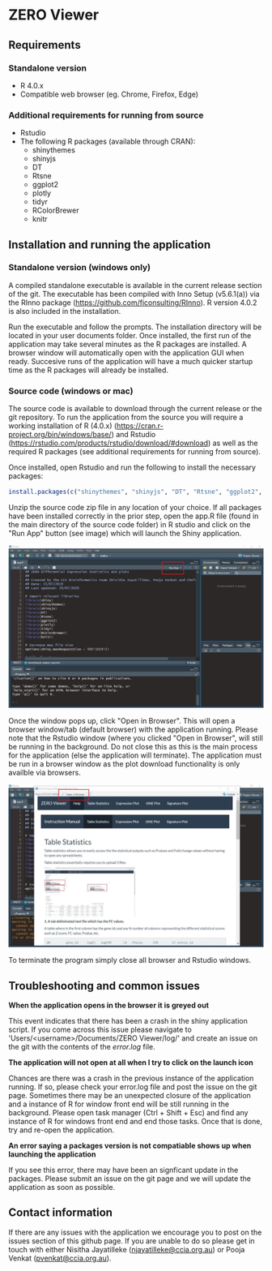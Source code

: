 # ZERO Viewer

## Requirements 

### Standalone version

- R 4.0.x 
- Compatible web browser (eg. Chrome, Firefox, Edge)

### Additional requirements for running from source

- Rstudio
- The following R packages (available through CRAN):
  - shinythemes
  - shinyjs
  - DT
  - Rtsne
  - ggplot2
  - plotly
  - tidyr
  - RColorBrewer
  - knitr
  
## Installation and running the application

### Standalone version (windows only)

A compiled standalone executable is available in the current release section of the git. The executable has been compiled with Inno Setup (v5.6.1(a)) via the RInno package (https://github.com/ficonsulting/RInno). R version 4.0.2 is also included in the installation. 

Run the executable and follow the prompts. The installation directory will be located in your user documents folder. Once installed, the first run of the application may take several minutes as the R packages are installed. A browser window will automatically open with the application GUI when ready. Succesive runs of the application will have a much quicker startup time as the R packages will already be installed. 

### Source code (windows or mac)

The source code is available to download through the current release or the git repository. To run the application from the source you will require a working installation of R (4.0.x) (https://cran.r-project.org/bin/windows/base/) and Rstudio (https://rstudio.com/products/rstudio/download/#download) as well as the required R packages (see additional requirements for running from source). 

Once installed, open Rstudio and run the following to install the necessary packages:

```R
install.packages(c("shinythemes", "shinyjs", "DT", "Rtsne", "ggplot2", "plotly", "tidyr", "RColorBrewer", "knitr"))
```

Unzip the source code zip file in any location of your choice. If all packages have been installed correctly in the prior step, open the app.R file (found in the main directory of the source code folder) in R studio and click on the "Run App" button (see image) which will launch the Shiny application. 

![Location of Run App button](src/appR_location.png)

Once the window pops up, click "Open in Browser". This will open a browser window/tab (default browser) with the application running. Please note that the Rstudio window (where you clicked "Open in Browser", will still be running in the background. Do not close this as this is the main process for the application (else the application will terminate). The application must be run in a browser window as the plot download functionality is only availble via browsers.

![Location of Open in Browser button](src/openInBrowser.png)

To terminate the program simply close all browser and Rstudio windows.

## Troubleshooting and common issues

**When the application opens in the browser it is greyed out**

This event indicates that there has been a crash in the shiny application script. If you come across this issue please navigate to 'Users/\<username\>/Documents/ZERO Viewer/log/' and create an issue on the git with the contents of the *error.log* file.

**The application will not open at all when I try to click on the launch icon**

Chances are there was a crash in the previous instance of the application running. If so, please check your error.log file and post the issue on the git page. Sometimes there may be an unexpected closure of the application and a instance of R for window front end will be still running in the background. Please open task manager (Ctrl + Shift + Esc) and find any instance of R for windows front end and end those tasks. Once that is done, try and re-open the application. 

**An error saying a packages version is not compatiable shows up when launching the application**

If you see this error, there may have been an signficant update in the packages. Please submit an issue on the git page and we will update the application as soon as possible. 

## Contact information

If there are any issues with the application we encourage you to post on the issues section of this github page. If you are unable to do so please get in touch with either Nisitha Jayatilleke (njayatilleke@ccia.org.au) or Pooja Venkat (pvenkat@ccia.org.au).
